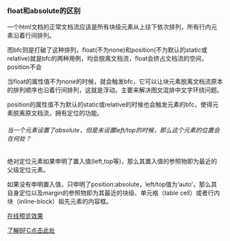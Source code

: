 ### float和absolute的区别

一个html文档的正常文档流应该是所有块级元素从上往下依次排列，所有行内元素沿着行间排列。

而bfc则是打破了这种排列，float(不为none)和position(不为默认的static或relative)就是bfc的两种用例，均会脱离文档流，float会挤占文档流的空间，position不会

当float的属性值不为none的时候，就会触发bfc，它可以让块元素脱离文档流原本的排列顺序也沿着行间排列，这就是浮动。主要来解决图文混排中文字环绕问题。

position的属性值不为默认的static或relative的时候也会触发元素的bfc，使得元素脱离原文档流，拥有定位的功能。


###### 当一个元素设置了absolute，但是未设置left/top的时候，那么这个元素的位置会在何处？


绝对定位元素如果申明了置入值(left,top等)，那么其置入值的参照物即为最近的父级定位元素。

如果没有申明置入值，只申明了position:absolute，left/top值为‘auto’，那么其自身定位以及margin的参照物即为其最近的块级、单元格（table cell）或者行内块（inline-block）祖先元素的内容框。

[在线预览效果](https://xiaokuaizi.github.io/case-css/float-position/float-position.html)

[了解BFC点击此处](https://github.com/xiaokuaizi/articles-summary/blob/master/A%20little%20bit%20of%20progress%20every%20day/css/BFC.md)

